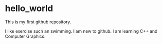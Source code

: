 # hello_world
This is my first github repository.

I like exercise such an swimming. I am new to github. I am learning C++ and Computer Graphics. 
